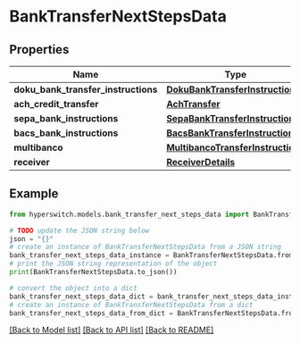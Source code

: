# BankTransferNextStepsData


## Properties

Name | Type | Description | Notes
------------ | ------------- | ------------- | -------------
**doku_bank_transfer_instructions** | [**DokuBankTransferInstructions**](DokuBankTransferInstructions.md) |  | 
**ach_credit_transfer** | [**AchTransfer**](AchTransfer.md) |  | 
**sepa_bank_instructions** | [**SepaBankTransferInstructions**](SepaBankTransferInstructions.md) |  | 
**bacs_bank_instructions** | [**BacsBankTransferInstructions**](BacsBankTransferInstructions.md) |  | 
**multibanco** | [**MultibancoTransferInstructions**](MultibancoTransferInstructions.md) |  | 
**receiver** | [**ReceiverDetails**](ReceiverDetails.md) |  | [optional] 

## Example

```python
from hyperswitch.models.bank_transfer_next_steps_data import BankTransferNextStepsData

# TODO update the JSON string below
json = "{}"
# create an instance of BankTransferNextStepsData from a JSON string
bank_transfer_next_steps_data_instance = BankTransferNextStepsData.from_json(json)
# print the JSON string representation of the object
print(BankTransferNextStepsData.to_json())

# convert the object into a dict
bank_transfer_next_steps_data_dict = bank_transfer_next_steps_data_instance.to_dict()
# create an instance of BankTransferNextStepsData from a dict
bank_transfer_next_steps_data_from_dict = BankTransferNextStepsData.from_dict(bank_transfer_next_steps_data_dict)
```
[[Back to Model list]](../README.md#documentation-for-models) [[Back to API list]](../README.md#documentation-for-api-endpoints) [[Back to README]](../README.md)


